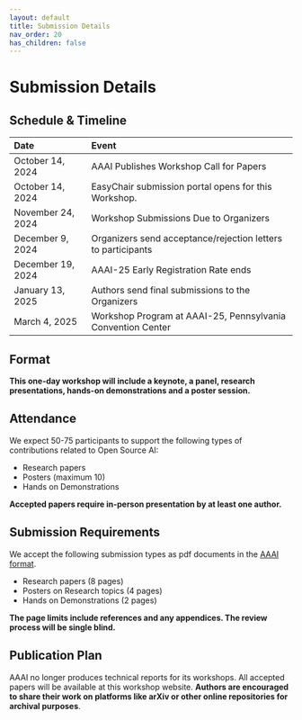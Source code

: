 ```yaml
---
layout: default
title: Submission Details
nav_order: 20
has_children: false
---
```

# Submission Details

## Schedule & Timeline

| **Date** | **Event** |
| :------- | :-------- |
|October 14, 2024 |AAAI Publishes Workshop Call for Papers |
|October 14, 2024 | EasyChair submission portal opens for this Workshop. |
|November 24, 2024  |Workshop Submissions Due to Organizers|
|December 9, 2024  |Organizers send acceptance/rejection letters to participants|
|December 19, 2024  |AAAI-25 Early Registration Rate ends|
|January 13, 2025  |Authors send final submissions to the Organizers |
|March 4, 2025  |Workshop Program at AAAI-25, Pennsylvania Convention Center |


## Format
**This one-day workshop will include a keynote, a panel, research presentations, hands-on demonstrations and a poster session.** 

## Attendance
We expect 50-75 participants to support the following types of contributions related to Open Source AI: 
* Research papers
* Posters  (maximum 10) 
* Hands on Demonstrations

**Accepted papers require in-person presentation by at least one author.**

## Submission Requirements
We accept the following submission types as pdf documents in the [AAAI format](https://aaai.org/authorkit25/). 
* Research papers (8 pages) 
* Posters on Research topics (4 pages)
* Hands on Demonstrations (2 pages)

**The page limits include references and any appendices. The review process will be single blind.**

## Publication Plan
AAAI no longer produces technical reports for its workshops. All accepted papers will be available at this workshop website. **Authors are encouraged to share their work on platforms like arXiv or other online repositories for archival purposes**.



